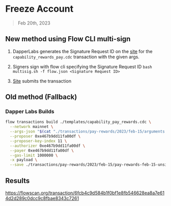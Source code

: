 # Freeze Account
> Feb 20th, 2023

## New method using Flow CLI multi-sign

1. DapperLabs generates the Signature Request ID on the [site]() for the `capability_rewards_pay.cdc` transaction with the given args.

2. Signers sign with flow cli specifying the Signature Request ID
`bash multisig.sh -f flow.json <Signature Request ID>`

3. [Site](https://flow-multisig-git-service-account-onflow.vercel.app/mainnet) submits the transaction

## Old method (Fallback)

### Dapper Labs Builds

```sh
flow transactions build ./templates/capability_pay_rewards.cdc \
  --network mainnet \
  --args-json "$(cat "./transactions/pay-rewards/2023/feb-15/arguments.json")" \
  --proposer 0xe467b9dd11fa00df \
  --proposer-key-index 11 \
  --authorizer 0xe467b9dd11fa00df \
  --payer 0xe467b9dd11fa00df \
  --gas-limit 1000000 \
  -x payload \
  --save ./transactions/pay-rewards/2023/feb-15/pay-rewards-feb-15-unsigned.rlp
```

## Results


https://flowscan.org/transaction/6fcb4c9d584b1f0bf1e8fb546628ea8a7e614d2d289c0dcc9c8fbae8343c7261
